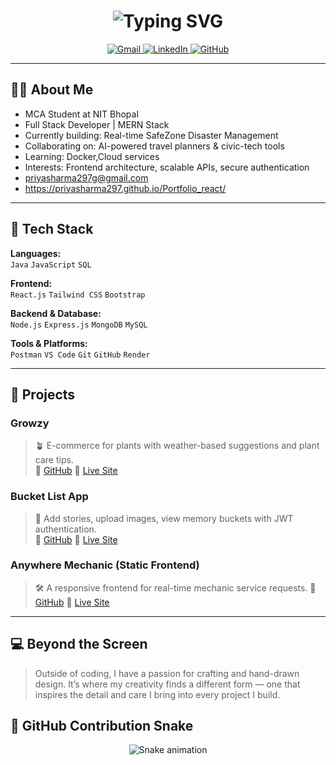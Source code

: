 <h1 align="center">
  <img src="https://readme-typing-svg.herokuapp.com?font=Fira+Code&weight=700&duration=3000&pause=1000&color=00008B&center=true&vCenter=true&width=435&lines=Hi+👋%2C+I'm+Priya+Sharma!;Full+Stack+Developer;MERN+Stack+Developer;MCA+@+NIT+Bhopal" alt="Typing SVG" />
</h1>

<p align="center">
  <a href="mailto:priyasharma297g@gmail.com">
    <img src="https://img.icons8.com/ios-filled/30/000000/gmail.png" alt="Gmail" />
  </a>
  <a href="https://www.linkedin.com/in/priya-sharma-9840a7287/" target="_blank">
    <img src="https://img.icons8.com/ios-filled/30/000000/linkedin.png" alt="LinkedIn" />
  </a>
  <a href="https://github.com/Priyasharma297" target="_blank">
    <img src="https://img.icons8.com/ios-glyphs/30/000000/github.png" alt="GitHub" />
  </a>
</p>


---

## 👩‍💻 About Me

- MCA Student at NIT Bhopal  
- Full Stack Developer | MERN Stack  
- Currently building: Real-time SafeZone Disaster Management  
- Collaborating on: AI-powered travel planners & civic-tech tools  
- Learning: Docker,Cloud services  
- Interests: Frontend architecture, scalable APIs, secure authentication  
- priyasharma297g@gmail.com  
- https://priyasharma297.github.io/Portfolio_react/


---

## 🧰 Tech Stack

**Languages:**  
`Java` `JavaScript` `SQL`

**Frontend:**  
`React.js` `Tailwind CSS` `Bootstrap` 

**Backend & Database:**  
`Node.js` `Express.js` `MongoDB` `MySQL`

**Tools & Platforms:**  
 `Postman` `VS Code` `Git` `GitHub` `Render`

---

## 🚀 Projects

### Growzy  
> 🪴 E-commerce for plants with weather-based suggestions and plant care tips.  
🔗 [GitHub](https://github.com/Priyasharma297/Growzy)
🔗 [Live Site](https://growzy-frontend.onrender.com)

### Bucket List App  
> 📌 Add stories, upload images, view memory buckets with JWT authentication.  
🔗 [GitHub](https://github.com/Priyasharma297/BucketList_MongoDB)
🔗 [Live Site](https://bucketlist-tracker-mongo.onrender.com)

### Anywhere Mechanic (Static Frontend)  
> 🛠️ A responsive frontend for real-time mechanic service requests.
🔗 [GitHub](https://github.com/Priyasharma297/AnyWhere) 
🔗 [Live Site](https://Priyasharma297.github.io/AnyWhere)

---


## 💻 Beyond the Screen

> Outside of coding, I have a passion for crafting and hand-drawn design. It’s where my creativity finds a different form — one that inspires the detail and care I bring into every project I build.


## 🐍 GitHub Contribution Snake

<p align="center">
  <img src="https://github.com/Priyasharma297/Priyasharma297/raw/output/github-contribution-grid-snake.svg" alt="Snake animation" />
</p>

